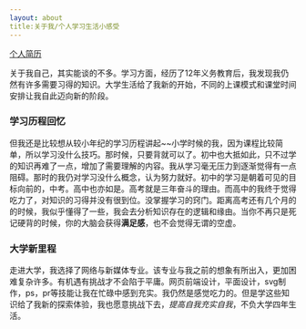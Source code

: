 ```yaml
---
layout: about
title:关于我/个人学习生活小感受
---
```


[个人简历](https://louwingyi.gitee.io/resume/)


关于我自己，其实能谈的不多。学习方面，经历了12年义务教育后，我发现我仍然有许多需要习得的知识。大学生活给了我新的开始，不同的上课模式和课堂时间安排让我自此迈向新的阶段。

### 学习历程回忆
但我还是比较想从较小年纪的学习历程讲起~~小学时候的我，因为课程比较简单，所以学习没什么技巧。那时候，只要背就可以了。初中也大抵如此，只不过学的知识再难了一点，增加了需要理解的内容。我从学习毫无压力到逐渐觉得有一点阻碍。那时的我仍对学习没什么概念，认为努力就好。初中的学习是朝着可见的目标向前的，中考。高中也亦如是。高考就是三年奋斗的理由。而高中的我终于觉得吃力了，对知识的习得并没有很到位。没掌握学习的窍门。距离高考还有几个月的的时候，我似乎懂得了一些，我会去分析知识存在的逻辑和缘由。当你不再只是死记硬背的时候，你的大脑会获得**满足感**，也不会觉得无谓的空虚。

### 大学新里程

走进大学，我选择了网络与新媒体专业。该专业与我之前的想象有所出入，更加困难复杂许多。有机遇有挑战才不会陷于平庸。网页前端设计，平面设计，svg制作，ps，pr等技能让我在忙碌中感到充实。我仍然是感觉吃力的。但是学这些知识给了我新的探索体验，我也愿意挑战下去，*提高自我充实自我*，不负大学四年生活。